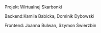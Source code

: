 Projekt Wirtualnej Skarbonki 

Backend:Kamila Babicka, Dominik Dybowski 

Frontend: Joanna Bulwan, Szymon Świerzbin
